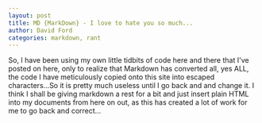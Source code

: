 ```yaml
---
layout: post
title: MD {MarkDown} - I love to hate you so much...
author: David Ford
categories: markdown, rant
---
```

So, I have been using my own little tidbits of code here and there that I've posted on here, only to realize that Markdown has converted all, 
yes ALL, the code I have meticulously copied onto this site into escaped characters...So it is pretty much useless until I go back and and 
change it. I think I shall be giving markdown a rest for a bit and just insert plain HTML into my documents from here on out, as this has 
created a lot of work for me to go back and correct...

